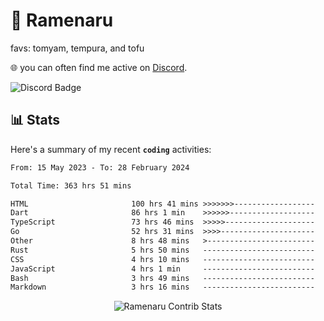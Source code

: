 # 🍜 Ramenaru
favs: tomyam, tempura, and tofu

🌐 you can often find me active on [Discord](https://discordapp.com/users/503291004200157185).

![Discord Badge](https://dcbadge.vercel.app/api/shield/503291004200157185)

## 📊 Stats

Here's a summary of my recent **`coding`** activities:

<!--START_SECTION:waka-->

```txt
From: 15 May 2023 - To: 28 February 2024

Total Time: 363 hrs 51 mins

HTML                       100 hrs 41 mins >>>>>>>------------------   27.67 %
Dart                       86 hrs 1 min    >>>>>>-------------------   23.64 %
TypeScript                 73 hrs 46 mins  >>>>>--------------------   20.28 %
Go                         52 hrs 31 mins  >>>>---------------------   14.44 %
Other                      8 hrs 48 mins   >------------------------   02.42 %
Rust                       5 hrs 50 mins   -------------------------   01.61 %
CSS                        4 hrs 10 mins   -------------------------   01.15 %
JavaScript                 4 hrs 1 min     -------------------------   01.11 %
Bash                       3 hrs 49 mins   -------------------------   01.05 %
Markdown                   3 hrs 16 mins   -------------------------   00.90 %
```

<!--END_SECTION:waka-->

<div style="text-align: center;">
   <img align="center" src="https://github-readme-streak-stats.herokuapp.com/?user=Ramenaru&theme=dark&card_width=520" alt="Ramenaru Contrib Stats" />
</div>

